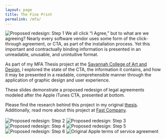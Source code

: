```yaml
---
layout: page
title: The Fine Print
permalink: /mfa/
---
```

![Proposed redesign: Step 1](../assets/images/CTA_redesign_1.jpg "Proposed redesign of digital legal agreements")
We all click “I Agree,” but to what are we agreeing? Nearly every software vendor uses some form of the click-through agreement, or CTA, as part of the installation process. Yet this important and contractually binding information is presented in an unreadable, unusable, and unintuitive format.

As part of my MFA Thesis project at the [Savannah College of Art and Design](http://www.scad.edu), I explored the state of the CTA, the information it contains, and how it may be presented in a readable, comprehensible manner through the application of graphic design and user experience.

These slides demonstrate a proposed redesign of legal agreements modeled after the Apple iTunes CTA, presented at bottom.

Please find the research behind this project in my original [thesis](https://drive.google.com/open?id=0Bz_kqYbQD-PnTmM4MzFDUFh1QW8). Additionally, read more about this project at [Fast Company](https://www.fastcodesign.com/1665000/how-to-fix-the-nightmare-of-apples-terms-of-service).
<br><br>
![Proposed redesign: Step 2](../assets/images/CTA_redesign_2.jpg "Proposed redesign of digital legal agreements")
![Proposed redesign: Step 3](../assets/images/CTA_redesign_3.jpg "Proposed redesign of digital legal agreements")
![Proposed redesign: Step 4](../assets/images/CTA_redesign_4.jpg "Proposed redesign of digital legal agreements")
![Proposed redesign: Step 5](../assets/images/CTA_redesign_5.jpg "Proposed redesign of digital legal agreements")
![Proposed redesign: Step 6](../assets/images/CTA_redesign_6.jpg "Proposed redesign of digital legal agreements")
![Original Apple terms of service agreement](../assets/images/itunes-license.jpg "Original Apple terms of service agreement")
